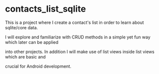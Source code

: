 # contacts_list_sqlite

This is a project where I create a contact's list in order to learn about sqlite/core data.

I will explore and familiarize with CRUD methods in a simple yet fun way which later can be applied

into other projects. In addition I will make use of list views inside list views which are basic and

crucial for Android development.